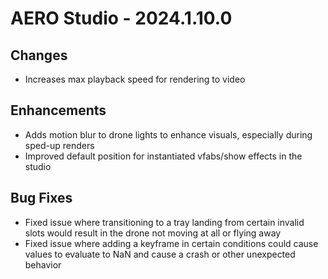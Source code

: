 # AERO Studio - 2024.1.10.0

## Changes

- Increases max playback speed for rendering to video

## Enhancements

- Adds motion blur to drone lights to enhance visuals, especially during sped-up renders
- Improved default position for instantiated vfabs/show effects in the studio

## Bug Fixes

- Fixed issue where transitioning to a tray landing from certain invalid slots would result in the drone not moving at all or flying away
- Fixed issue where adding a keyframe in certain conditions could cause values to evaluate to NaN and cause a crash or other unexpected behavior
